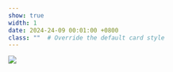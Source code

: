 ```yaml
---
show: true
width: 1
date: 2024-24-09 00:01:00 +0800
class: ""  # Override the default card style
---
```

<div>
<img src="{{ 'assets/logo/logo_LMU.png' | relative_url }}" class="img-fluid rounded" >
</div>
